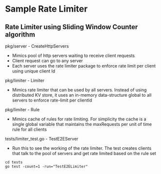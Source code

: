 # Sample Rate Limiter

## Rate Limiter using Sliding Window Counter algorithm

pkg/server - CreateHttpServers
- Mimics pool of http servers waiting to receive client requests
- Client request can go to any server
- Each server uses the rate limiter package to enforce rate limit per client using unique client Id

pkg/limiter - Limiter
- Mimics rate limiter that can be used by all servers. Instead of using distributed KV store, it uses an in-memory
  data-structure global to all servers to enforce rate-limit per clientId

pkg/limiter - Rule
- Mimics cache of rules for rate limiting. For simplicity the cache is a single global variable that maintains the
  maxRequests per unit of time rule for all clients

tests/limiter_test.go - TestE2EServer
- Run this to see the working of the rate limiter. The test creates clients that talk to the pool of servers and get
  rate limited based on the rule set

```shell script
cd tests
go test -count=1 -run="TestE2ELimiter"
```

